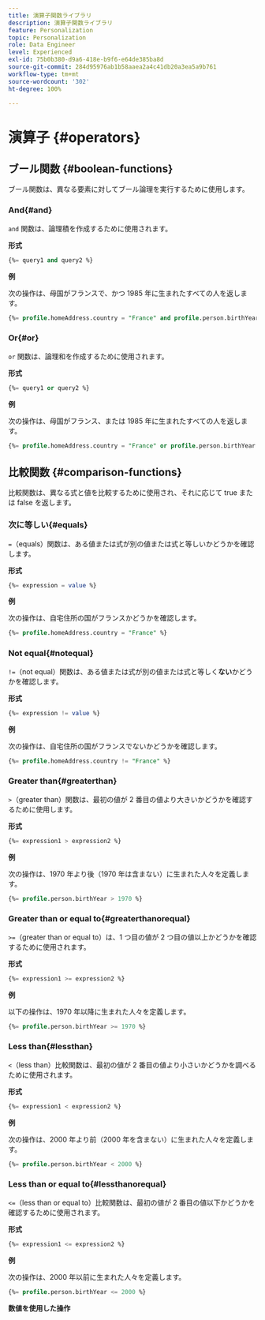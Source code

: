 ```yaml
---
title: 演算子関数ライブラリ
description: 演算子関数ライブラリ
feature: Personalization
topic: Personalization
role: Data Engineer
level: Experienced
exl-id: 75b0b380-d9a6-418e-b9f6-e64de385ba8d
source-git-commit: 284d95976ab1b58aaea2a4c41db20a3ea5a9b761
workflow-type: tm+mt
source-wordcount: '302'
ht-degree: 100%

---
```


# 演算子 {#operators}

## ブール関数 {#boolean-functions}

ブール関数は、異なる要素に対してブール論理を実行するために使用します。

### And{#and}

`and` 関数は、論理積を作成するために使用されます。

**形式**

```sql
{%= query1 and query2 %}
```

**例**

次の操作は、母国がフランスで、かつ 1985 年に生まれたすべての人を返します。

```sql
{%= profile.homeAddress.country = "France" and profile.person.birthYear = 1985 %}
```

### Or{#or}

`or` 関数は、論理和を作成するために使用されます。

**形式**

```sql
{%= query1 or query2 %}
```

**例**

次の操作は、母国がフランス、または 1985 年に生まれたすべての人を返します。

```sql
{%= profile.homeAddress.country = "France" or profile.person.birthYear = 1985 %}
```

<!--
## Not{#not}

The `not` (or `!`) function is used to create a logical negation.

**Format**

```sql
not ({QUERY})
!({QUERY})
```

**Example**

The following operation will return all people who do not have their home country as Canada.

```sql
not (homeAddress.countryISO = "CA")
```
-->

## 比較関数 {#comparison-functions}

比較関数は、異なる式と値を比較するために使用され、それに応じて true または false を返します。

### 次に等しい{#equals}

`=`（equals）関数は、ある値または式が別の値または式と等しいかどうかを確認します。

**形式**

```sql
{%= expression = value %}
```

**例**

次の操作は、自宅住所の国がフランスかどうかを確認します。

```sql
{%= profile.homeAddress.country = "France" %}
```

### Not equal{#notequal}

`!=`（not equal）関数は、ある値または式が別の値または式と等しく&#x200B;**ない**&#x200B;かどうかを確認します。

**形式**

```sql
{%= expression != value %}
```

**例**

次の操作は、自宅住所の国がフランスでないかどうかを確認します。

```sql
{%= profile.homeAddress.country != "France" %}
```

### Greater than{#greaterthan}

`>`（greater than）関数は、最初の値が 2 番目の値より大きいかどうかを確認するために使用します。

**形式**

```sql
{%= expression1 > expression2 %}
```

**例**

次の操作は、1970 年より後（1970 年は含まない）に生まれた人々を定義します。

```sql
{%= profile.person.birthYear > 1970 %}
```

### Greater than or equal to{#greaterthanorequal}

`>=`（greater than or equal to）は、1 つ目の値が 2 つ目の値以上かどうかを確認するために使用されます。

**形式**

```sql
{%= expression1 >= expression2 %}
```

**例**

以下の操作は、1970 年以降に生まれた人々を定義します。

```sql
{%= profile.person.birthYear >= 1970 %}
```

### Less than{#lessthan}

`<`（less than）比較関数は、最初の値が 2 番目の値より小さいかどうかを調べるために使用されます。

**形式**

```sql
{%= expression1 < expression2 %}
```

**例**

次の操作は、2000 年より前（2000 年を含まない）に生まれた人々を定義します。

```sql
{%= profile.person.birthYear < 2000 %}
```

### Less than or equal to{#lessthanorequal}

`<=`（less than or equal to）比較関数は、最初の値が 2 番目の値以下かどうかを確認するために使用されます。

**形式**

```sql
{%= expression1 <= expression2 %}
```

**例**

次の操作は、2000 年以前に生まれた人々を定義します。

```sql
{%= profile.person.birthYear <= 2000 %}
```

**数値を使用した操作**
